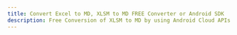 ---title: Convert Excel to MD, XLSM to MD FREE Converter or Android SDKdescription: Free Conversion of XLSM to MD by using Android Cloud APIs & SDKs. Also Create, Edit & Render Microsoft Excel, CSV and SpreadsheetML worksheets or spreadsheet in the Cloud.---